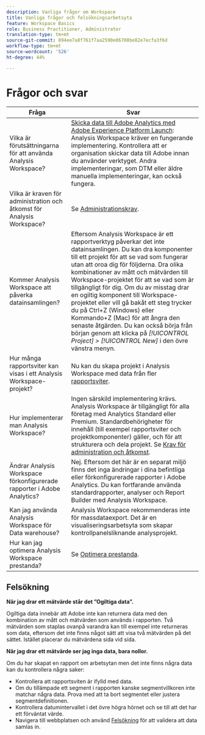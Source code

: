 ```yaml
---
description: Vanliga frågor om Workspace
title: Vanliga frågor och felsökningsarbetsyta
feature: Workspace Basics
role: Business Practitioner, Administrator
translation-type: tm+mt
source-git-commit: 894ee7a8f761f7aa2590e06708be82e7ecfa3f6d
workflow-type: tm+mt
source-wordcount: '526'
ht-degree: 44%

---
```



# Frågor och svar

| Fråga | Svar |
|--- |--- |
| Vilka är förutsättningarna för att använda Analysis Workspace? | [Skicka data till Adobe Analytics med Adobe Experience Platform Launch](/help/implement/launch/validate-publish-prod.md): Analysis Workspace kräver en fungerande implementering. Kontrollera att er organisation skickar data till Adobe innan du använder verktyget. Andra implementeringar, som DTM eller äldre manuella implementeringar, kan också fungera. |
| Vilka är kraven för administration och åtkomst för Analysis Workspace? | Se [Administrationskrav](/help/analyze/analysis-workspace/workspace-faq/frequently-asked-questions-analysis-workspace.md). |
| Kommer Analysis Workspace att påverka datainsamlingen? | Eftersom Analysis Workspace är ett rapportverktyg påverkar det inte datainsamlingen. Du kan dra komponenter till ett projekt för att se vad som fungerar utan att oroa dig för följderna. Dra olika kombinationer av mått och mätvärden till Workspace-projektet för att se vad som är tillgängligt för dig. Om du av misstag drar en ogiltig komponent till Workspace-projektet eller vill gå bakåt ett steg trycker du på Ctrl+Z (Windows) eller Kommando+Z (Mac) för att ångra den senaste åtgärden. Du kan också börja från början genom att klicka på *[!UICONTROL Project] > [!UICONTROL New]* i den övre vänstra menyn. |
| Hur många rapportsviter kan visas i ett Analysis Workspace-projekt? | Nu kan du skapa projekt i Analysis Workspace med data från fler [rapportsviter](https://docs.adobe.com/content/help/sv-SE/analytics/analyze/analysis-workspace/build-workspace-project/multiple-report-suites.html). |
| Hur implementerar man Analysis Workspace? | Ingen särskild implementering krävs. Analysis Workspace är tillgängligt för alla företag med Analytics Standard eller Premium. Standardbehörigheter för innehåll (till exempel rapportsviter och projektkomponenter) gäller, och för att strukturera och dela projekt. Se [Krav för administration och åtkomst](/help/analyze/analysis-workspace/workspace-faq/frequently-asked-questions-analysis-workspace.md). |
| Ändrar Analysis Workspace förkonfigurerade rapporter i Adobe Analytics? | Nej. Eftersom det här är en separat miljö finns det inga ändringar i dina befintliga eller förkonfigurerade rapporter i Adobe Analytics. Du kan fortfarande använda standardrapporter, analyser och Report Builder med Analysis Workspace. |
| Kan jag använda Analysis Workspace för Data warehouse? | Analysis Workspace rekommenderas inte för massdataexport. Det är en visualiseringsarbetsyta som skapar kontrollpanelsliknande analysprojekt. |
| Hur kan jag optimera Analysis Workspace prestanda? | Se [Optimera prestanda](/help/analyze/analysis-workspace/workspace-faq/optimizing-performance.md). |

## Felsökning

**När jag drar ett mätvärde står det ”Ogiltiga data”.**

Ogiltiga data innebär att Adobe inte kan returnera data med den kombination av mått och mätvärden som används i rapporten. Två mätvärden som staplas ovanpå varandra kan till exempel inte returneras som data, eftersom det inte finns något sätt att visa två mätvärden på det sättet. Istället placerar du mätvärdena sida vid sida.

**När jag drar ett mätvärde ser jag inga data, bara nollor.**

Om du har skapat en rapport om arbetsytan men det inte finns några data kan du kontrollera några saker:

* Kontrollera att rapportsviten är ifylld med data.
* Om du tillämpade ett segment i rapporten kanske segmentvillkoren inte matchar några data. Prova med att ta bort segmentet eller justera segmentdefinitionen.
* Kontrollera datumintervallet i det övre högra hörnet och se till att det har ett förväntat värde.
* Navigera till webbplatsen och använd [Felsökning](https://docs.adobe.com/content/help/en/debugger/using/experience-cloud-debugger.html) för att validera att data samlas in.
